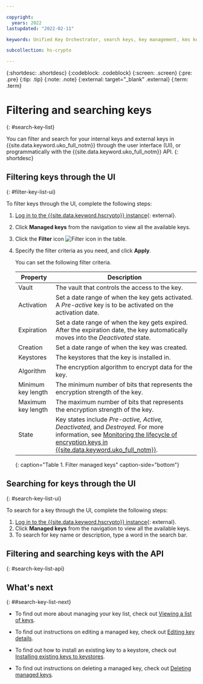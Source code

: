 ```yaml
---

copyright:
  years: 2022
lastupdated: "2022-02-11"

keywords: Unified Key Orchestrator, search keys, key management, kms keys

subcollection: hs-crypto

---
```


{:shortdesc: .shortdesc}
{:codeblock: .codeblock}
{:screen: .screen}
{:pre: .pre}
{:tip: .tip}
{:note: .note}
{:external: target="_blank" .external}
{:term: .term}


# Filtering and searching keys
{: #search-key-list}

You can filter and search for your internal keys and external keys in {{site.data.keyword.uko_full_notm}} through the user interface (UI), or programmatically with the {{site.data.keyword.uko_full_notm}} API.
{: shortdesc}


## Filtering keys through the UI
{: #filter-key-list-ui}

To filter keys through the UI, complete the following steps:

1. [Log in to the {{site.data.keyword.hscrypto}} instance](https://cloud.ibm.com/login){: external}.
2. Click **Managed keys** from the navigation to view all the available keys.
3. Click the **Filter** icon ![Filter icon](../icons/filter.svg "Filter") in the table.
4. Specify the filter criteria as you need, and click **Apply**.
   
   You can set the following filter criteria.

    |       Property	     |                         Description                       |
    |----------------------|-----------------------------------------------------------|
    | Vault                | The vault that controls the access to the key.            |
    | Activation           | Set a date range of when the key gets activated. A _Pre-active_ key is to be activated on the activation date. |
    | Expiration           | Set a date range of when the key gets expired. After the expiration date, the key automatically moves into the _Deactivated_ state.  |
    | Creation             | Set a date range of when the key was created.             |
    | Keystores            | The keystores that the key is installed in.               |
    | Algorithm            | The encryption algorithm to encrypt data for the key.     |
    | Minimum key length   | The minimum number of bits that represents the encryption strength of the key.   |
    | Maximum key length   | The maximum number of bits that represents the encryption strength of the key.   |
    | State                | Key states include _Pre-active, Active, Deactivated,_ and _Destroyed._ For more information, see [Monitoring the lifecycle of encryption keys in {{site.data.keyword.uko_full_notm}}](/docs/hs-crypto?topic=hs-crypto-uko-key-states). |
    {: caption="Table 1. Filter managed keys" caption-side="bottom"}


##  Searching for keys through the UI
{: #search-key-list-ui}

To search for a key through the UI, complete the following steps:

1. [Log in to the {{site.data.keyword.hscrypto}} instance](https://cloud.ibm.com/login){: external}.
2. Click **Managed keys** from the navigation to view all the available keys.
3. To search for key name or description, type a word in the search bar.




## Filtering and searching keys with the API
{: #search-key-list-api}





## What's next
{: ##search-key-list-next}

- To find out more about managing your key list, check out [Viewing a list of keys](/docs/hs-crypto?topic=hs-crypto-view-key-list).
  
- To find out instructions on editing a managed key, check out [Editing key details](/docs/hs-crypto?topic=hs-crypto-edit-kms-keys).

- To find out how to install an existing key to a keystore, check out [Installing existing keys to keystores](/docs/hs-crypto?topic=hs-crypto-install-key-keystores).

- To find out instructions on deleting a managed key, check out [Deleting managed keys](/docs/hs-crypto?topic=hs-crypto-delete-internal-keys).
